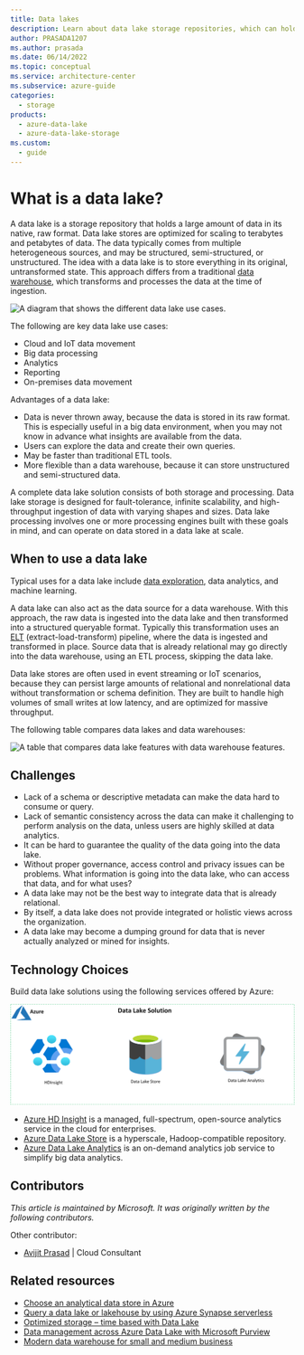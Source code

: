 ```yaml
---
title: Data lakes
description: Learn about data lake storage repositories, which can hold terabytes and petabytes of data in native, raw format.
author: PRASADA1207
ms.author: prasada
ms.date: 06/14/2022
ms.topic: conceptual
ms.service: architecture-center
ms.subservice: azure-guide
categories:
  - storage
products:
  - azure-data-lake
  - azure-data-lake-storage
ms.custom:
  - guide
---
```


# What is a data lake?

A data lake is a storage repository that holds a large amount of data in its native, raw format. Data lake stores are optimized for scaling to terabytes and petabytes of data. The data typically comes from multiple heterogeneous sources, and may be structured, semi-structured, or unstructured. The idea with a data lake is to store everything in its original, untransformed state. This approach differs from a traditional [data warehouse](../relational-data/data-warehousing.yml), which transforms and processes the data at the time of ingestion.

![A diagram that shows the different data lake use cases.](./images/data-lake-use-cases.png)

The following are key data lake use cases:
- Cloud and IoT data movement
- Big data processing
- Analytics
- Reporting
- On-premises data movement

Advantages of a data lake:

- Data is never thrown away, because the data is stored in its raw format. This is especially useful in a big data environment, when you may not know in advance what insights are available from the data.
- Users can explore the data and create their own queries.
- May be faster than traditional ETL tools.
- More flexible than a data warehouse, because it can store unstructured and semi-structured data.

A complete data lake solution consists of both storage and processing. Data lake storage is designed for fault-tolerance, infinite scalability, and high-throughput ingestion of data with varying shapes and sizes. Data lake processing involves one or more processing engines built with these goals in mind, and can operate on data stored in a data lake at scale.

## When to use a data lake

Typical uses for a data lake include [data exploration](./interactive-data-exploration.md), data analytics, and machine learning.

A data lake can also act as the data source for a data warehouse. With this approach, the raw data is ingested into the data lake and then transformed into a structured queryable format. Typically this transformation uses an [ELT](../relational-data/etl.yml#extract-load-and-transform-elt) (extract-load-transform) pipeline, where the data is ingested and transformed in place. Source data that is already relational may go directly into the data warehouse, using an ETL process, skipping the data lake.

Data lake stores are often used in event streaming or IoT scenarios, because they can persist large amounts of relational and nonrelational data without transformation or schema definition. They are built to handle high volumes of small writes at low latency, and are optimized for massive throughput.

The following table compares data lakes and data warehouses:

![A table that compares data lake features with data warehouse features.](https://user-images.githubusercontent.com/76814154/172106101-f189332e-c729-48cc-b6cd-e4eb083d1838.png)

## Challenges

- Lack of a schema or descriptive metadata can make the data hard to consume or query.
- Lack of semantic consistency across the data can make it challenging to perform analysis on the data, unless users are highly skilled at data analytics.
- It can be hard to guarantee the quality of the data going into the data lake.
- Without proper governance, access control and privacy issues can be problems. What information is going into the data lake, who can access that data, and for what uses?
- A data lake may not be the best way to integrate data that is already relational.
- By itself, a data lake does not provide integrated or holistic views across the organization.
- A data lake may become a dumping ground for data that is never actually analyzed or mined for insights.

## Technology Choices

Build data lake solutions using the following services offered by Azure:

![A diagram that shows the key data lake services.](./images/data-lake-solution.png)

- [Azure HD Insight](/azure/hdinsight/hdinsight-overview) is a managed, full-spectrum, open-source analytics service in the cloud for enterprises. 
- [Azure Data Lake Store](/azure/data-lake-store) is a hyperscale, Hadoop-compatible repository.
- [Azure Data Lake Analytics](/azure/data-lake-analytics) is an on-demand analytics job service to simplify big data analytics.

## Contributors

*This article is maintained by Microsoft. It was originally written by the following contributors.*

Other contributor:

 - [Avijit Prasad](https://www.linkedin.com/in/avijit-prasad%F0%9F%8C%90-96768a42) | Cloud Consultant

## Related resources

- [Choose an analytical data store in Azure](/azure/architecture/data-guide/technology-choices/analytical-data-stores)
- [Query a data lake or lakehouse by using Azure Synapse serverless](/azure/architecture/example-scenario/data/synapse-exploratory-data-analytics)
- [Optimized storage – time based with Data Lake](/azure/architecture/solution-ideas/articles/optimized-storage-time-based-data-lake)
- [Data management across Azure Data Lake with Microsoft Purview](/azure/architecture/solution-ideas/articles/azure-purview-data-lake-estate-architecture)
- [Modern data warehouse for small and medium business](/azure/architecture/example-scenario/data/small-medium-data-warehouse)
